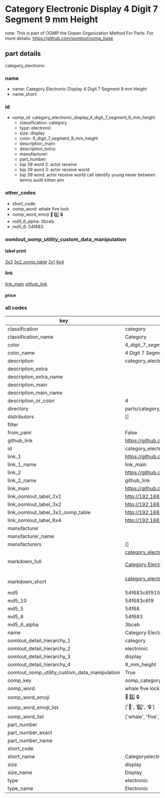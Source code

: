 # Category Electronic Display 4 Digit 7 Segment 9 mm Height  

note: This is part of OOMP the Oopen Organization Method For Parts. For more details: https://github.com/oomlout/oomp_base

##  part details



category_electronic

### name
* name: Category Electronic Display 4 Digit 7 Segment 9 mm Height
* name_short: 
### id
* oomp_id: category_electronic_display_4_digit_7_segment_9_mm_height
  * classification: category
  * type: electronic
  * size: display
  * color: 4_digit_7_segment_9_mm_height
  * description_main: 
  * description_extra: 
  * manufacturer: 
  * part_number: 
  * bip 39 word 2: actor receive
  * bip 39 word 3: actor receive world
  * bip 39 word: actor receive world call identify young never between tennis audit kitten aim

### other_codes
* short_code: 
* oomp_word: whale five lock
* oomp_word_emoji :whale: :five: :lock:
* md5_6_alpha: 3bceb
* md5_6: 54f683






### oomlout_oomp_utility_custom_data_manipulation
#### label print
[3x2](http://192.168.1.245:1112/?label=oomp%203bceb)
[3x2_oomp_table](http://192.168.1.107:1112/?label=oomp%203bceb)
[2x1](http://192.168.1.242:1112/?label=oomp%203bceb)
[6x4](http://192.168.1.55:1112/?label=oomp%203bceb)    

#### link

[link_main](https://github.com/oomlout/oomlout_oomp_current_version_messy/tree/main/parts/category_electronic_display_4_digit_7_segment_9_mm_height) [github_link](https://github.com/oomlout/oomlout_oomp_part_src/tree/main/parts/category_electronic_display_4_digit_7_segment_9_mm_height)                             

#### price







### all codes 
| key | value |  
| --- | --- |  
| classification | category |  
| classification_name | Category |  
| color | 4_digit_7_segment_9_mm_height |  
| color_name | 4 Digit 7 Segment 9 mm Height |  
| description | category_electronic |  
| description_extra |  |  
| description_extra_name |  |  
| description_main |  |  
| description_main_name |  |  
| description_or_color | 4  |  
| directory | parts/category_electronic_display_4_digit_7_segment_9_mm_height |  
| distributors | [] |  
| filter |  |  
| from_yaml | False |  
| github_link | https://github.com/oomlout/oomlout_oomp_part_src/tree/main/parts/category_electronic_display_4_digit_7_segment_9_mm_height |  
| id | category_electronic_display_4_digit_7_segment_9_mm_height |  
| link_1 | https://github.com/oomlout/oomlout_oomp_current_version_messy/tree/main/parts/category_electronic_display_4_digit_7_segment_9_mm_height |  
| link_1_name | link_main |  
| link_2 | https://github.com/oomlout/oomlout_oomp_part_src/tree/main/parts/category_electronic_display_4_digit_7_segment_9_mm_height |  
| link_2_name | github_link |  
| link_main | https://github.com/oomlout/oomlout_oomp_current_version_messy/tree/main/parts/category_electronic_display_4_digit_7_segment_9_mm_height |  
| link_oomlout_label_2x1 | http://192.168.1.242:1112/?label=oomp%203bceb |  
| link_oomlout_label_3x2 | http://192.168.1.245:1112/?label=oomp%203bceb |  
| link_oomlout_label_3x2_oomp_table | http://192.168.1.107:1112/?label=oomp%203bceb |  
| link_oomlout_label_6x4 | http://192.168.1.55:1112/?label=oomp%203bceb |  
| manufacturer |  |  
| manufacturer_name |  |  
| manufacturers | [] |  
| markdown_full | [category_electronic_display_4_digit_7_segment_9_mm_height](https://github.com/oomlout/oomlout_oomp_current_version_messy/tree/main/parts/category_electronic_display_4_digit_7_segment_9_mm_height)<br>[](https://github.com/oomlout/oomlout_oomp_current_version_messy/tree/main/parts/category_electronic_display_4_digit_7_segment_9_mm_height)<br>[Category Electronic Display 4 Digit 7 Segment 9 Mm Height](https://github.com/oomlout/oomlout_oomp_current_version_messy/tree/main/parts/category_electronic_display_4_digit_7_segment_9_mm_height)<br><br> |  
| markdown_short | [category_electronic_display_4_digit_7_segment_9_mm_height](https://github.com/oomlout/oomlout_oomp_current_version_messy/tree/main/parts/category_electronic_display_4_digit_7_segment_9_mm_height)<br><br> |  
| md5 | 54f683c6f915b2a3fd384207fb6ce015 |  
| md5_10 | 54f683c6f9 |  
| md5_5 | 54f68 |  
| md5_6 | 54f683 |  
| md5_6_alpha | 3bceb |  
| name | Category Electronic Display 4 Digit 7 Segment 9 mm Height |  
| oomlout_detail_hierarchy_1 | category |  
| oomlout_detail_hierarchy_2 | electronic |  
| oomlout_detail_hierarchy_3 | display |  
| oomlout_detail_hierarchy_4 | 9_mm_height |  
| oomlout_oomp_utility_custom_data_manipulation | True |  
| oomp_key | oomp_category_electronic_display_4_digit_7_segment_9_mm_height |  
| oomp_word | whale five lock |  
| oomp_word_emoji | :whale: :five: :lock: |  
| oomp_word_emoji_list | [':whale:', ':five:', ':lock:'] |  
| oomp_word_list | ['whale', 'five', 'lock'] |  
| part_number |  |  
| part_number_exact |  |  
| part_number_name |  |  
| short_code |  |  
| short_name | Categoryelectronic |  
| size | display |  
| size_name | Display |  
| type | electronic |  
| type_name | Electronic |  
